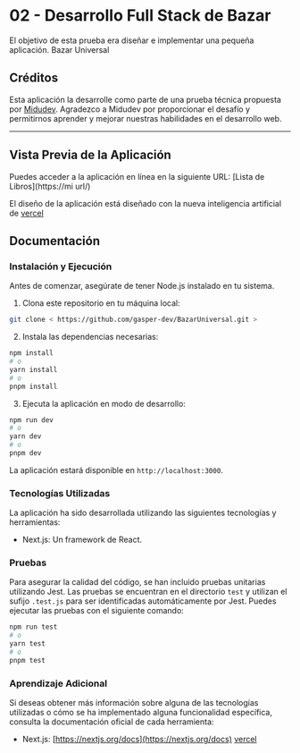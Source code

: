 # 02 - Desarrollo Full Stack de Bazar

El objetivo de esta prueba era diseñar e implementar una pequeña aplicación.
Bazar Universal

## Créditos

Esta aplicación la desarrolle como parte de una prueba técnica propuesta por [Midudev](https://midu.tube/). Agradezco a Midudev por proporcionar el desafío y permitirnos aprender y mejorar nuestras habilidades en el desarrollo web.

---

## Vista Previa de la Aplicación

Puedes acceder a la aplicación en línea en la siguiente URL: [Lista de Libros](https://mi url/)

El diseño de la aplicación está diseñado con la nueva inteligencia artificial de [vercel](https://v0.dev/)

## Documentación

### Instalación y Ejecución

Antes de comenzar, asegúrate de tener Node.js instalado en tu sistema.

1. Clona este repositorio en tu máquina local:

```bash
git clone < https://github.com/gasper-dev/BazarUniversal.git >
```

2. Instala las dependencias necesarias:

```bash
npm install
# o
yarn install
# o
pnpm install
```

3. Ejecuta la aplicación en modo de desarrollo:

```bash
npm run dev
# o
yarn dev
# o
pnpm dev
```

La aplicación estará disponible en `http://localhost:3000`.

### Tecnologías Utilizadas

La aplicación ha sido desarrollada utilizando las siguientes tecnologías y herramientas:

- Next.js: Un framework de React.

### Pruebas

Para asegurar la calidad del código, se han incluido pruebas unitarias utilizando Jest. Las pruebas se encuentran en el directorio `test` y utilizan el sufijo `.test.js` para ser identificadas automáticamente por Jest. Puedes ejecutar las pruebas con el siguiente comando:

```bash
npm run test
# o
yarn test
# o
pnpm test
```

### Aprendizaje Adicional

Si deseas obtener más información sobre alguna de las tecnologías utilizadas o cómo se ha implementado alguna funcionalidad específica, consulta la documentación oficial de cada herramienta:

- Next.js: [https://nextjs.org/docs](https://nextjs.org/docs) [vercel](https://v0.dev/)
